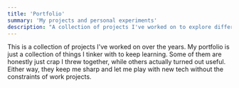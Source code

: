 ```yaml
---
title: 'Portfolio'
summary: 'My projects and personal experiments'
description: "A collection of projects I've worked on to explore different technologies and solve specific problems."
---
```


This is a collection of projects I've worked on over the years. My portfolio is just a collection of things I tinker with to keep learning. Some of them are honestly just crap I threw together, while others actually turned out useful. Either way, they keep me sharp and let me play with new tech without the constraints of work projects.
